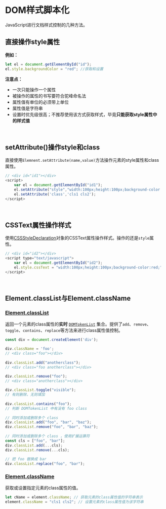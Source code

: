 # DOM样式脚本化

JavaScript进行文档样式控制的几种方法。

## 直接操作style属性

**例如：**

```javascript
let el = document.getElementById("id");
el.style.backgroundColor = "red"; //获取和设置
```

**注意点：**

- 一次只能操作一个属性
- 被操作的属性的书写要符合驼峰命名法
- 属性值有单位的必须带上单位
- 属性值是字符串
- 设置时优先级很高；不推荐使用该方式获取样式，毕竟**只能获取style属性中的样式值**

<br/>

## setAttribute()操作style和class

直接使用`Elemnent.setAttribute(name,value)`方法操作元素的style属性和class属性。

```javascript
// <div id="id1"></div>
<script>
    var el = document.getElementById("id1");
	el.setAttribute("style","width:100px;height:100px;background-color:red;");
	el.setAttribute('class','cls1 cls2');
</script>
```
<br/>

## CSSText属性操作样式

使用[CSSStyleDeclaration](https://developer.mozilla.org/zh-CN/docs/Web/API/CSSStyleDeclaration)对象的CSSText属性操作样式。操作的还是`style`属性。

```javascript
// <div id="id2"></div>
<script type="text/javascript">
    var el = document.getElementById("id2");
	el.style.cssText = "width:100px;height:100px;background-color:red;";
</script>
```

<br/>

## Element.classList与Element.className

### [Element.classList](https://developer.mozilla.org/zh-CN/docs/Web/API/Element/classList)

返回一个元素的class属性的**实时** [`DOMTokenList`](https://developer.mozilla.org/zh-CN/docs/Web/API/DOMTokenList) 集合。提供了`add`、`remove`、`toggle`、`contains`、`replace`等方法来进行class属性值控制。

```javascript
const div = document.createElement('div');

div.className = 'foo'; 
// <div class="foo"></div>
 
div.classList.add("anotherclass");
// <div class="foo anotherclass"></div>

div.classList.remove("foo");
// <div class="anotherclass"></div> 
 
div.classList.toggle("visible");
// 有则删除，无则填加
 
div.classList.contains("foo");
// 判断 DOMTokenList 中有没有 foo class
 
// 同时添加或删除多个 class
div.classList.add("foo", "bar", "baz");
div.classList.remove("foo", "bar", "baz");
 
// 同时添加或删除多个 class ，使用扩展运算符
const cls = ["foo", "bar"];
div.classList.add(...cls); 
div.classList.remove(...cls);
 
// 把 foo 替换成 bar
div.classList.replace("foo", "bar");
```

### [Element.className](https://developer.mozilla.org/zh-CN/docs/Web/API/Element/className)

获取或设置指定元素的class属性的值。

```javascript
let cName = element.className; // 获取元素的class属性值的字符串表示
element.className = "cls1 cls2"; // 设置元素的class属性值为该字符串
```

